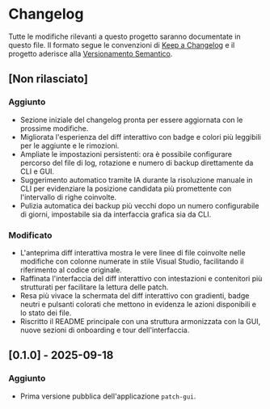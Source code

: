 # Changelog

Tutte le modifiche rilevanti a questo progetto saranno documentate in questo file.
Il formato segue le convenzioni di [Keep a Changelog](https://keepachangelog.com/it/1.1.0/)
e il progetto aderisce alla [Versionamento Semantico](https://semver.org/lang/it/).

## [Non rilasciato]
### Aggiunto
- Sezione iniziale del changelog pronta per essere aggiornata con le prossime modifiche.
- Migliorata l'esperienza del diff interattivo con badge e colori più leggibili per le aggiunte e le rimozioni.
- Ampliate le impostazioni persistenti: ora è possibile configurare percorso del file di log, rotazione e numero di backup direttamente da CLI e GUI.
- Suggerimento automatico tramite IA durante la risoluzione manuale in CLI per evidenziare la posizione candidata più promettente con l'intervallo di righe coinvolte.
- Pulizia automatica dei backup più vecchi dopo un numero configurabile di giorni, impostabile sia da interfaccia grafica sia da CLI.

### Modificato
- L'anteprima diff interattiva mostra le vere linee di file coinvolte nelle modifiche con colonne numerate in stile Visual Studio, facilitando il riferimento al codice originale.
- Raffinata l'interfaccia del diff interattivo con intestazioni e contenitori più strutturati per facilitare la lettura delle patch.
- Resa più vivace la schermata del diff interattivo con gradienti, badge neutri e pulsanti colorati che mettono in evidenza le azioni disponibili e lo stato dei file.
- Riscritto il README principale con una struttura armonizzata con la GUI, nuove sezioni di onboarding e tour dell'interfaccia.

## [0.1.0] - 2025-09-18
### Aggiunto
- Prima versione pubblica dell'applicazione `patch-gui`.
